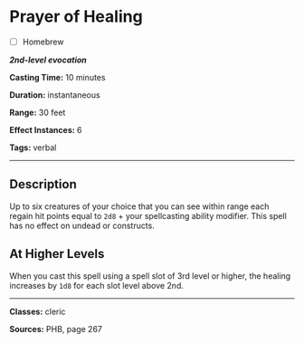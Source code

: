 # Prayer of Healing

- [ ] Homebrew

***2nd-level evocation***

**Casting Time:** 10 minutes

**Duration:** instantaneous

**Range:** 30 feet

**Effect Instances:** 6

**Tags:** verbal

---

## Description
Up to six creatures of your choice that you can see within range each regain hit points equal to `2d8` + your spellcasting ability modifier. This spell has no effect on undead or constructs.

## At Higher Levels
When you cast this spell using a spell slot of 3rd level or higher, the healing increases by `1d8` for each slot level above 2nd.

---

**Classes:** cleric

**Sources:** PHB, page 267
